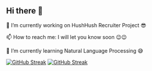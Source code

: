 ## Hi there 👋


<!--
**arundahiya94/arundahiya94** is a ✨ _special_ ✨ repository because its `README.md` (this file) appears on your GitHub profile.

Here are some ideas to get you started:

- 🔭 I’m currently working on ...
- 🌱 I’m currently learning ...
- 👯 I’m looking to collaborate on ...
- 🤔 I’m looking for help with ...
- 💬 Ask me about ...
- 📫 How to reach me: ...
- 😄 Pronouns: ...
- ⚡ Fun fact: ...
-->
🔭 I’m currently working on HushHush Recruiter Project 😎

📫 How to reach me: I will let you know soon 😉😉

🌱 I’m currently learning Natural Language Processing 😅

[![GitHub Streak](https://streak-stats.demolab.com?user=arundahiya94&border_radius=5)](https://git.io/streak-stats)
[![GitHub Streak](https://streak-stats.demolab.com/?user=arundahiya94)](https://git.io/streak-stats)
